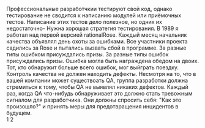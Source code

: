 Профессиональные разработчкии тестируют свой код, однако тестирование не сводится к написанию модулей или приёмочных тестов.
Написание этих тестов дело полезное, но одних их недостаточно- Нужна хорошая стратегия тестирования.
В 1989 я работал над первой версией rationalRose. Каждый месяц начальник качества объявлял день охоты за ошибками.
Все участники проекта садились за Rose и пытались вызвать сбой в программе. За разные типы ошибком присуждались призы.
За разные типы ошибок присуждались призы. Ошибка могла быть награждена обедом на двоих. Тот, кто обнаружит больше всего ошибок, мог выйграть поездку.
Контроль качества не должен находить дефекты. Несмотря на то, что в вашей компании может существоать QA, группа разработки должна стремиться к тому, чтобы QA не выявлял никаких дефектов.
Каждый раз, когда QA что-нибудь обнаруживает это должно стать тревожным сигналом для разработчика. Они должны спросить себя: "Как это произошло?" и принять меры для предотвращения инцидентов в будущем.  
1 2